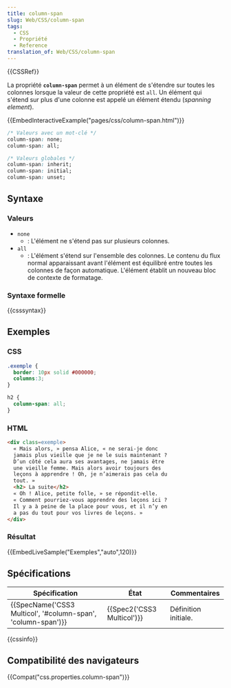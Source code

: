 ```yaml
---
title: column-span
slug: Web/CSS/column-span
tags:
  - CSS
  - Propriété
  - Reference
translation_of: Web/CSS/column-span
---
```

{{CSSRef}}

La propriété **`column-span`** permet à un élément de s'étendre sur toutes les colonnes lorsque la valeur de cette propriété est `all`. Un élément qui s'étend sur plus d'une colonne est appelé un élément étendu (_spanning element_).

{{EmbedInteractiveExample("pages/css/column-span.html")}}

```css
/* Valeurs avec un mot-clé */
column-span: none;
column-span: all;

/* Valeurs globales */
column-span: inherit;
column-span: initial;
column-span: unset;
```

## Syntaxe

### Valeurs

- `none`
  - : L'élément ne s'étend pas sur plusieurs colonnes.
- `all`
  - : L'élément s'étend sur l'ensemble des colonnes. Le contenu du flux normal apparaissant avant l'élément est équilibré entre toutes les colonnes de façon automatique. L'élément établit un nouveau bloc de contexte de formatage.

### Syntaxe formelle

{{csssyntax}}

## Exemples

### CSS

```css
.exemple {
  border: 10px solid #000000;
  columns:3;
}

h2 {
  column-span: all;
}
```

### HTML

```html
<div class=exemple>
  « Mais alors, » pensa Alice, « ne serai-je donc
  jamais plus vieille que je ne le suis maintenant ?
  D’un côté cela aura ses avantages, ne jamais être
  une vieille femme. Mais alors avoir toujours des
  leçons à apprendre ! Oh, je n’aimerais pas cela du
  tout. »
  <h2> La suite</h2>
  « Oh ! Alice, petite folle, » se répondit-elle.
  « Comment pourriez-vous apprendre des leçons ici ?
  Il y a à peine de la place pour vous, et il n’y en
  a pas du tout pour vos livres de leçons. »
</div>
```

### Résultat

{{EmbedLiveSample("Exemples","auto",120)}}

## Spécifications

| Spécification                                                                    | État                                 | Commentaires         |
| -------------------------------------------------------------------------------- | ------------------------------------ | -------------------- |
| {{SpecName('CSS3 Multicol', '#column-span', 'column-span')}} | {{Spec2('CSS3 Multicol')}} | Définition initiale. |

{{cssinfo}}

## Compatibilité des navigateurs

{{Compat("css.properties.column-span")}}
